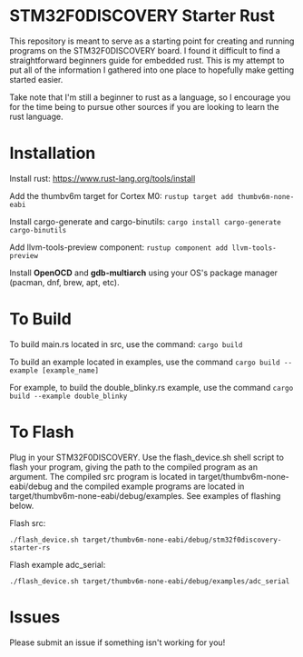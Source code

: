 # STM32F0DISCOVERY Starter Rust

This repository is meant to serve as a starting point for creating and running programs on the STM32F0DISCOVERY board. I found it difficult to find a straightforward beginners guide for embedded rust. This is my attempt to put all of the information I gathered into one place to hopefully make getting started easier.

Take note that I'm still a beginner to rust as a language, so I encourage you for the time being to pursue other sources if you are looking to learn the rust language.

# Installation

Install rust: https://www.rust-lang.org/tools/install

Add the thumbv6m target for Cortex M0: `rustup target add thumbv6m-none-eabi`

Install cargo-generate and cargo-binutils: `cargo install cargo-generate cargo-binutils`

Add llvm-tools-preview component: `rustup component add llvm-tools-preview`

Install **OpenOCD** and **gdb-multiarch** using your OS's package manager (pacman, dnf, brew, apt, etc).

# To Build

To build main.rs located in src, use the command: `cargo build`

To build an example located in examples, use the command `cargo build --example [example_name]`

For example, to build the double_blinky.rs example, use the command `cargo build --example double_blinky`

# To Flash

Plug in your STM32F0DISCOVERY. Use the flash_device.sh shell script to flash your program, giving the path to the compiled program as an argument. The compiled src program is located in target/thumbv6m-none-eabi/debug and the compiled example programs are located in target/thumbv6m-none-eabi/debug/examples. See examples of flashing below.

Flash src:

`./flash_device.sh target/thumbv6m-none-eabi/debug/stm32f0discovery-starter-rs`

Flash example adc_serial:

`./flash_device.sh target/thumbv6m-none-eabi/debug/examples/adc_serial`

# Issues

Please submit an issue if something isn't working for you!
